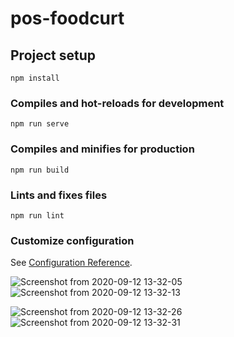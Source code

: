 # pos-foodcurt

## Project setup
```
npm install
```

### Compiles and hot-reloads for development
```
npm run serve
```

### Compiles and minifies for production
```
npm run build
```

### Lints and fixes files
```
npm run lint
```

### Customize configuration
See [Configuration Reference](https://cli.vuejs.org/config/).


![Screenshot from 2020-09-12 13-32-05](https://user-images.githubusercontent.com/49190810/92989284-7086b100-f4fd-11ea-9599-d3d8b0254b28.png)
![Screenshot from 2020-09-12 13-32-13](https://user-images.githubusercontent.com/49190810/92989290-72e90b00-f4fd-11ea-9336-03c0cac16658.png)

![Screenshot from 2020-09-12 13-32-26](https://user-images.githubusercontent.com/49190810/92989295-75e3fb80-f4fd-11ea-8d98-294d285a212b.png)
![Screenshot from 2020-09-12 13-32-31](https://user-images.githubusercontent.com/49190810/92989297-77adbf00-f4fd-11ea-94df-643679574060.png)


